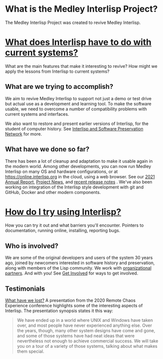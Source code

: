 
# What is the Medley Interlisp Project?

The Medley Interlisp Project was created to revive Medley Interlisp. 

# [What does Interlisp have to do with current systems?](about)
What are the main features that make it interesting to revive?
How might we apply the lessons from Interlisp to current systems?


## What are we trying to accomplish?


We aim to revive Medley Interlisp to support not just a demo or test drive but actual use as a development and learning tool. To make the software usable, we need to overcome a number of compatibility problems with current systems and interfaces.

We also want to restore and present earlier versions of Interlisp, for the student of computer history. See [Interlisp and Software Preservation Network](https://www.softwarepreservationnetwork.org/Interlisp/) for more.

## What have we done so far?

There has been a lot of cleanup and adaptation to make it usable again in the modern world. Among other developments, you can now run Medley Interlisp on many OS and hardware configurations, or at https://online.interlisp.org in the cloud, using a web browser. See our [2021 Annual Report](news/2021medleyannualreport), [Project News](/news/), and [recent release notes](https://github.com/Interlisp/medley/releases) . We've also been working on integration of the Interlisp style development with git and GitHub, Docker and other modern components.

# [How do I try using Interlisp?](using)
How you can try it out and what barriers you'll encounter.
Pointers to documentation, running online, installing, reporting bugs.


## Who is involved?

We are some of the original developers and users of the system 30 years ago, joined by newcomers interested in software history and preservation, along with members of the Lisp community. We work with [organizational partners](about/partners). And with you! See [Get Involved](about/getinvolved/) for ways to get involved.

## Testimonials

[What have we lost?](https://www.youtube.com/watch?v=7RNbIEJvjUA&t=841s)  A presentation from the 2020 Remote Chaos Experience conference highlights some of the interesting aspects of Interlisp.  The presentation synopsis states it this way:
> We have ended up in a world where UNIX and Windows have taken over, and most people have never experienced anything else. Over the years, though, many other system designs have come and gone, and some of those systems have had neat ideas that were nevertheless not enough to achieve commercial success. We will take you on a tour of a variety of those systems, talking about what makes them special.
